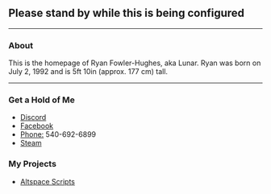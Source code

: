 <p>
	<h2>Please stand by while this is being configured</h2>
	<hr />
	<h3>About</h3>
	<p>This is the homepage of Ryan Fowler-Hughes, aka Lunar. Ryan was born on July 2, 1992 and is 5ft 10in (approx. 177 cm) tall.</p>
	<hr />
	<h3>Get a Hold of Me</h3>
	<ul>
		<li><a href="https://discord.gg/689TtFY" target="_blank">Discord</a></li>
		<li><a href="https://www.facebook.com/lunartiger" target="_blank">Facebook</a></li>
		<li><a href="tel:+15406926899">Phone:</a> 540-692-6899</li>
		<li><a href="http://steamcommunity.com/id/lunartiger" target="_blank">Steam</a></li>
	</ul>
	<h3>My Projects</h3>
	<ul>
		<li><a href="https://lunartiger.github.io/AltspaceVR/">Altspace Scripts</a></li>
	</ul>
</p>
